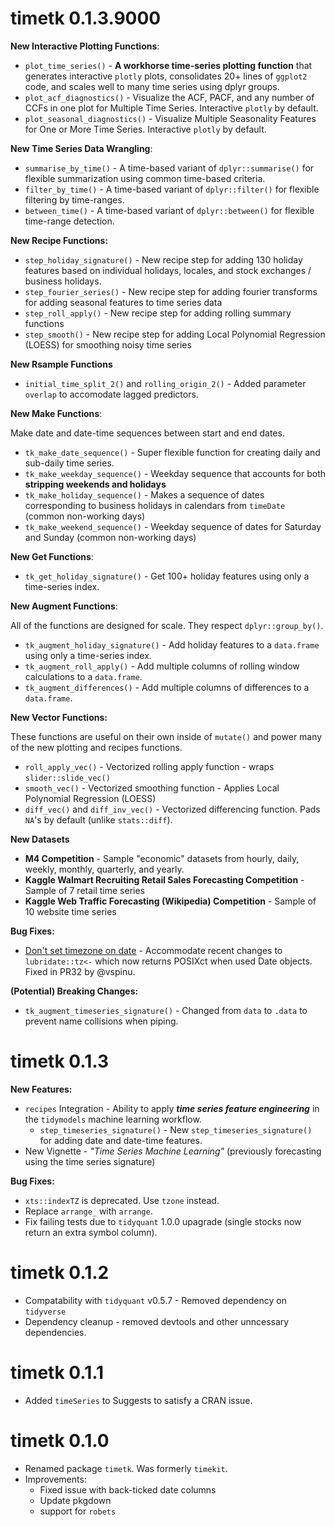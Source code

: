# timetk 0.1.3.9000

<!--
__TODO:__

- Plot Diagnostics
    - (DONE) Plot Time Series
    - (DONE) Plot Lag (ACF, PACF, & CCF) Diagnostics
    - (DONE) Plot Seasonality Diagnostics 
    - Missing Data Diagnostics
- Lag automation 
    - [Rsample PR #136](https://github.com/tidymodels/rsample/pull/136)
    - Until accepted: `initial_time_split_2()`, `rolling_origin_2()`
    - `recipes::step_lag()` 
    - `tk_augment_lags()`
    - `tk_get_lags()`
- Fourier series
    - (DONE) `step_fourier_series()`
    - `tk_get_fourier_series()` (is this needed?)
    - `tk_augment_fourier_series()` (is this needed?)
- (DONE) Rolling functionality 
    - (DONE) `step_roll_apply()`
    - (DONE) `tk_augment_roll_apply()` 
    - (DONE) `roll_apply_vec()` 
- Smooth Loess functionality 
    - (DONE) `step_smooth()` 
    - `tk_augment_smooth()`
    - (DONE) `smooth_vec()` 
- Differencing functionality
    - `diff_vec`
    - `diff_inv_vec`
    - `step_diff`
- Box Cox functionality
    - `box_cox_vec`
    - `box_cox_inv_vec`
    - `guerrero`
    - `step_box_cox`
- Dplyr Transition 
    - (DONE) `tidyquant::summarise_by_time`
    - (DONE) `tibbletime::filter_by_time`
    - (DONE) `between_time()`
    - `tibbletime::as_period` - Can use `summarise_by_time()` for this. 
- Date Sequence & Holiday Transition 
    - (DONE) `tk_make_holiday_sequence()`
    - (DONE) `tk_get_holiday_signature()`, `tk_augment_holiday_signature()`
    - (DONE) `step_holiday_signature()`
- Support for `grouped_df`
    - (DONE) `tk_augment_roll_apply()`
    - `tk_augment_lags()`
    - `tk_augment_smooth()`
- Diagnostics
    - Missing Value Diagnostics - Weekends, Holidays - Correlation Funnel???
    - (DONE) ACF Diagnostics - `tk_acf_diagnostics` - Tidy acf, pacf, ccf
    - (DONE) Seasonality Diagnostics - Review FB Prophet Plot Components
    - Tidy dft
- Tests (Boooo)
- Update Examples
- Update Readme
- New Vignettes
  - Plotting
  - Seasonality
  - Correlation
-->

__New Interactive Plotting Functions__:

* `plot_time_series()` - __A workhorse time-series plotting function__ that generates interactive `plotly` plots, consolidates 20+ lines of `ggplot2` code, and scales well to many time series using dplyr groups. 
* `plot_acf_diagnostics()` - Visualize the ACF, PACF, and any number of CCFs in one plot for Multiple Time Series. Interactive `plotly` by default. 
* `plot_seasonal_diagnostics()` - Visualize Multiple Seasonality Features for One or More Time Series. Interactive `plotly` by default. 

__New Time Series Data Wrangling__:

* `summarise_by_time()` - A time-based variant of `dplyr::summarise()` for flexible summarization using common time-based criteria. 
* `filter_by_time()` - A time-based variant of `dplyr::filter()` for flexible filtering by time-ranges. 
* `between_time()` - A time-based variant of `dplyr::between()` for flexible time-range detection. 

__New Recipe Functions:__

* `step_holiday_signature()` - New recipe step for adding 130 holiday features based on individual holidays, locales, and stock exchanges / business holidays. 
* `step_fourier_series()` - New recipe step for adding fourier transforms for adding seasonal features to time series data
* `step_roll_apply()` - New recipe step for adding rolling summary functions
* `step_smooth()` - New recipe step for adding Local Polynomial Regression (LOESS) for smoothing noisy time series

__New Rsample Functions__

* `initial_time_split_2()` and `rolling_origin_2()` - Added parameter `overlap` to accomodate lagged predictors.

__New Make Functions__:

Make date and date-time sequences between start and end dates.

* `tk_make_date_sequence()` -  Super flexible function for creating daily and sub-daily time series. 
* `tk_make_weekday_sequence()` - Weekday sequence that accounts for both __stripping weekends and holidays__
* `tk_make_holiday_sequence()` - Makes a sequence of dates corresponding to business holidays in calendars from `timeDate` (common non-working days)
* `tk_make_weekend_sequence()` - Weekday sequence of dates for Saturday and Sunday (common non-working days)

__New Get Functions__:

* `tk_get_holiday_signature()` - Get 100+ holiday features using only a time-series index.

__New Augment Functions__:

All of the functions are designed for scale. They respect `dplyr::group_by()`.

* `tk_augment_holiday_signature()` - Add holiday features to a `data.frame` using only a time-series index.
* `tk_augment_roll_apply()` - Add multiple columns of rolling window calculations to a `data.frame`.
* `tk_augment_differences()` - Add multiple columns of differences to a `data.frame`. 

__New Vector Functions:__

These functions are useful on their own inside of `mutate()` and power many of the new plotting and recipes functions.

* `roll_apply_vec()` - Vectorized rolling apply function - wraps `slider::slide_vec()`
* `smooth_vec()` - Vectorized smoothing function - Applies Local Polynomial Regression (LOESS)
* `diff_vec()` and `diff_inv_vec()` - Vectorized differencing function. Pads `NA`'s by default (unlike `stats::diff`).

__New Datasets__

- __M4 Competition__ - Sample "economic" datasets from hourly, daily, weekly, monthly, quarterly, and yearly.
- __Kaggle Walmart Recruiting Retail Sales Forecasting Competition__ - Sample of 7 retail time series
- __Kaggle Web Traffic Forecasting (Wikipedia) Competition__ - Sample of 10 website time series
 
__Bug Fixes:__

* [Don't set timezone on date](https://github.com/business-science/timetk/pull/32) - Accommodate recent changes to `lubridate::tz<-` which now returns POSIXct when used Date objects. Fixed in PR32 by @vspinu. 

__(Potential) Breaking Changes:__

* `tk_augment_timeseries_signature()` - Changed from `data` to `.data` to prevent name collisions when piping. 




# timetk 0.1.3 

__New Features:__

* `recipes` Integration - Ability to apply ___time series feature engineering___ in the `tidymodels` machine learning workflow. 
    * `step_timeseries_signature()` - New `step_timeseries_signature()` for adding date and date-time features.
* New Vignette - _"Time Series Machine Learning"_ (previously forecasting using the time series signature)

__Bug Fixes:__

* `xts::indexTZ` is deprecated. Use `tzone` instead.
* Replace `arrange_` with `arrange`.
* Fix failing tests due to `tidyquant` 1.0.0 upagrade (single stocks now return an extra symbol column).

# timetk 0.1.2

* Compatability with `tidyquant` v0.5.7 - Removed dependency on `tidyverse`
* Dependency cleanup - removed devtools and other unncessary dependencies.

# timetk 0.1.1

* Added `timeSeries` to Suggests to satisfy a CRAN issue.

# timetk 0.1.0
* Renamed package `timetk`. Was formerly `timekit`. 
* Improvements:
    * Fixed issue with back-ticked date columns
    * Update pkgdown
    * support for `robets`

<!-- 
The information below is kept for historical reasons since this package was converted from the previous `timekit` package

# timetk 0.3.1
* Improvements:
    * `tk_index` and `tk_has_index`: Added `decomposed.ts` 
    * `tk_get_timeseries_signature` and `tk_augment_timeseries_signature`:
        * Added "year.iso" (Issue #4)
    * Cleaned up Imports:
        * Moved `tidyquant`, `broom`, `forcats`, `scales` to Suggests 
        * Removed `quantmod`, `TTR`, `timeSeries` and `tseries` from Imports
    


# timetk 0.3.0
* Improvements:
    * `tk_make_future_timeseries`: 
        * Improved future date picking algorithm to look for seasonal trends by way of `inspect_months`. The data must span at least two calendar years to gain this benefit. 
        * Improved handling of index in situations with units = days and scale greater than day (e.g. weekly, monthly, quarterly, +). Now values returned will be a regular series of the appropriate scale versus an irregular series indexed by regularly spaced seconds. For example, monthly dates in units = days will be predicted as the first day of each month rather than by the median frequency in seconds.
        * Includes a new argument, `insert_values` to add time-based values into a time series. Before you could remove via `skip_values`, and now you can add via `insert_values`.
        * Changed `n_future` to be inclusive of skip_values and weekends, which means that the end date of the future period is the same regardless of `inspect_weekdays`, `inspect_months`, `skip_values`, and now `insert_values`. Now the end dates are fixed which helps when manipulating future days.
* Documentation:
    * (New Vignette) TK02 - Making a Future Time Series Index using timetk
    * (New Vignette) TK03 - Forecasting Using a Time Series Signature with timetk
         

# timetk 0.2.0

* New Functions:
    * `tk_make_future_timeseries` creates a future time-based index from an existing time-based index. 
    * `tk_get_timeseries_signature` returns a tibble with the time series index decomposed into year, quarter, month, etc.
    * `tk_get_timeseries_summary` returns summary metrics for the time series index including number of observations, start, end, units, scale, diff summary (summary for frequency in seconds), etc.
    * `tk_augment_timeseries_signature` adds the time series signature to a `tbl` (with time base), `xts` or `zoo` object.
    * `tk_get_timeseries_variables` returns the variable column names for date, datetime, yearmon, or yearqtr variables in a data frame. 
* Fixes:
    * `tk_index`: Fixed timezone issue with yearmon and yearqtr classes. 
    * `tk_tbl`: Changed argument from `index_rename` to `rename_index` for consistency.
    


# timetk 0.1.0 

* Initial release of `timetk`, a time series toolkit that simplifies coercion between time series classes and time-based tibbles ("tidy" data frames).

-->
